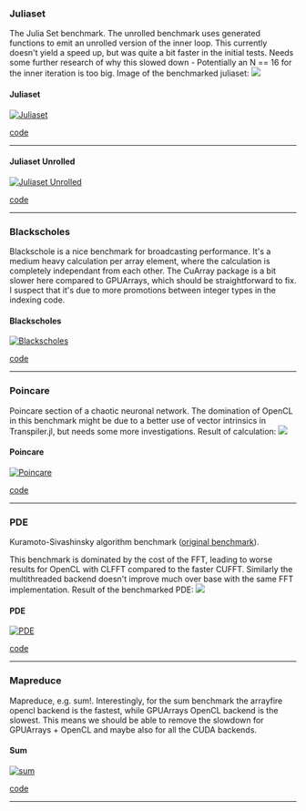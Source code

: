 ### Juliaset
The Julia Set benchmark.
The unrolled benchmark uses generated functions to emit an unrolled version of the inner loop.
This currently doesn't yield a speed up, but was quite a bit faster in the initial tests.
Needs some further research of why this slowed down - Potentially an N == 16 for the inner iteration is too big.
Image of the benchmarked juliaset:
![](https://github.com/JuliaGPU/GPUBenchmarks.jl/blob/master/results/plots/juliaset_result.png?raw=true)

#### Juliaset
[![Juliaset](https://github.com/JuliaGPU/GPUBenchmarks.jl/blob/master/results/plots/Juliaset.png/?raw=true)](https://github.com/JuliaGPU/GPUBenchmarks.jl/blob/master/benchmark/juliaset.jl/)

[code](https://github.com/JuliaGPU/GPUBenchmarks.jl/blob/master/benchmark/juliaset.jl/)

___

#### Juliaset Unrolled
[![Juliaset Unrolled](https://github.com/JuliaGPU/GPUBenchmarks.jl/blob/master/results/plots/Juliaset%20Unrolled.png/?raw=true)](https://github.com/JuliaGPU/GPUBenchmarks.jl/blob/master/benchmark/juliaset.jl/)

[code](https://github.com/JuliaGPU/GPUBenchmarks.jl/blob/master/benchmark/juliaset.jl/)

___

### Blackscholes
Blackschole is a nice benchmark for broadcasting performance.
It's a medium heavy calculation per array element, where the calculation is completely
independant from each other.
The CuArray package is a bit slower here compared to GPUArrays, which should be straightforward to fix.
I suspect that it's due to more promotions between integer types in the indexing code.

#### Blackscholes
[![Blackscholes](https://github.com/JuliaGPU/GPUBenchmarks.jl/blob/master/results/plots/Blackscholes.png/?raw=true)](https://github.com/JuliaGPU/GPUBenchmarks.jl/blob/master/benchmark/blackscholes.jl/)

[code](https://github.com/JuliaGPU/GPUBenchmarks.jl/blob/master/benchmark/blackscholes.jl/)

___

### Poincare
Poincare section of a chaotic neuronal network.
The domination of OpenCL in this benchmark might be due to a better use of vector intrinsics in Transpiler.jl, but needs some
more investigations.
Result of calculation:
![](https://github.com/JuliaGPU/GPUBenchmarks.jl/blob/master/results/plots/poincare_result.png?raw=true)

#### Poincare
[![Poincare](https://github.com/JuliaGPU/GPUBenchmarks.jl/blob/master/results/plots/Poincare.png/?raw=true)](https://github.com/JuliaGPU/GPUBenchmarks.jl/blob/master/benchmark/poincare.jl/)

[code](https://github.com/JuliaGPU/GPUBenchmarks.jl/blob/master/benchmark/poincare.jl/)

___

### PDE
Kuramoto-Sivashinsky algorithm benchmark ([original benchmark](https://github.com/johnfgibson/julia-pde-benchmark/blob/master/1-Kuramoto-Sivashinksy-benchmark.ipynb)).

This benchmark is dominated by the cost of the FFT, leading to worse results for OpenCL with
CLFFT compared to the faster CUFFT.
Similarly the multithreaded backend doesn't improve much over base with the same FFT implementation.
Result of the benchmarked PDE:
![](https://github.com/JuliaGPU/GPUBenchmarks.jl/blob/master/results/plots/pde_result.png?raw=true)

#### PDE
[![PDE](https://github.com/JuliaGPU/GPUBenchmarks.jl/blob/master/results/plots/PDE.png/?raw=true)](https://github.com/JuliaGPU/GPUBenchmarks.jl/blob/master/benchmark/PDE.jl/)

[code](https://github.com/JuliaGPU/GPUBenchmarks.jl/blob/master/benchmark/PDE.jl/)

___

### Mapreduce
Mapreduce, e.g. sum!.
Interestingly, for the sum benchmark the arrayfire opencl backend is the fastest, while GPUArrays OpenCL backend is the slowest.
This means we should be able to remove the slowdown for GPUArrays + OpenCL and maybe also for all the CUDA backends.

#### Sum
[![sum](https://github.com/JuliaGPU/GPUBenchmarks.jl/blob/master/results/plots/sum.png/?raw=true)](https://github.com/JuliaGPU/GPUBenchmarks.jl/blob/master/benchmark/mapreduce.jl/)

[code](https://github.com/JuliaGPU/GPUBenchmarks.jl/blob/master/benchmark/mapreduce.jl/)

___

